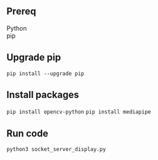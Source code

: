 ## Prereq
Python  
pip  

## Upgrade pip
`pip install --upgrade pip`

## Install packages
`pip install opencv-python`
`pip install mediapipe`

## Run code
`python3 socket_server_display.py`